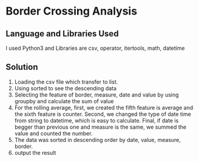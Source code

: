 # Border Crossing Analysis



## Language and Libraries Used
I used Python3 and Libraries are csv, operator, itertools, math, datetime

## Solution
1. Loading the csv file which transfer to list.
2. Using sorted to see the descending data
3. Selecting the feature of border, measure, date and value by using groupby and calculate the sum of value 
4. For the rolling average, first, we created the fifth feature is average and the sixth feature is counter. Second, we changed the type of date time from string to datetime, which is easy to calculate. Final, if date is begger than previous one and measure is the same, we summed the value and counted the number.  
5. The data was sorted in descending order by date, value, measure, border.
6. output the result


